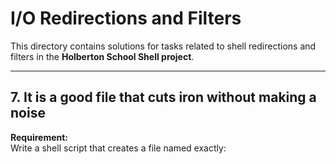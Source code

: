 # I/O Redirections and Filters

This directory contains solutions for tasks related to shell redirections and filters in the **Holberton School Shell project**.

---

## 7. It is a good file that cuts iron without making a noise

**Requirement:**  
Write a shell script that creates a file named exactly:
